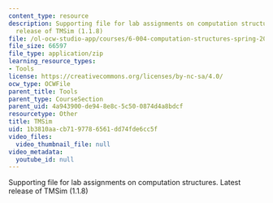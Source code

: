 ```yaml
---
content_type: resource
description: Supporting file for lab assignments on computation structures. Latest
  release of TMSim (1.1.8)
file: /ol-ocw-studio-app/courses/6-004-computation-structures-spring-2009/1b3810aacb7197786561dd74fde6cc5f_tmsim.jar
file_size: 66597
file_type: application/zip
learning_resource_types:
- Tools
license: https://creativecommons.org/licenses/by-nc-sa/4.0/
ocw_type: OCWFile
parent_title: Tools
parent_type: CourseSection
parent_uid: 4a943900-de94-8e8c-5c50-0874d4a8bdcf
resourcetype: Other
title: TMSim
uid: 1b3810aa-cb71-9778-6561-dd74fde6cc5f
video_files:
  video_thumbnail_file: null
video_metadata:
  youtube_id: null
---
```

Supporting file for lab assignments on computation structures. Latest release of TMSim (1.1.8)